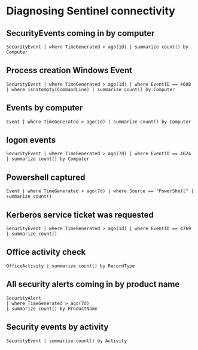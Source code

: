 # Diagnosing Sentinel connectivity

## SecurityEvents coming in by computer 
```kusto
SecurityEvent | where TimeGenerated > ago(1d) | summarize count() by Computer
```

## Process creation Windows Event
```kusto
SecurityEvent | where TimeGenerated > ago(1d) | where EventID == 4688 | where isnotempty(CommandLine) | summarize count() by Computer
```

## Events by computer
```kusto
Event | where TimeGenerated > ago(1d) | summarize count() by Computer
```

## logon events
```kusto
SecurityEvent | where TimeGenerated > ago(7d) | where EventID == 4624 | summarize count() by Computer
```

## Powershell captured
```kusto
Event | where TimeGenerated > ago(7d) | where Source == "PowerShell" | summarize count()
```

## Kerberos service ticket was requested
```kusto
SecurityEvent | where TimeGenerated > ago(1d) | where EventID == 4769 | summarize count()
```

## Office activity check
```kusto
OfficeActivity | summarize count() by RecordType
```

## All security alerts coming in by product name
```
SecurityAlert
| where TimeGenerated > ago(7d)
| summarize count() by ProductName
```

## Security events by activity
```kusto
SecurityEvent | summarize count() by Activity
```

